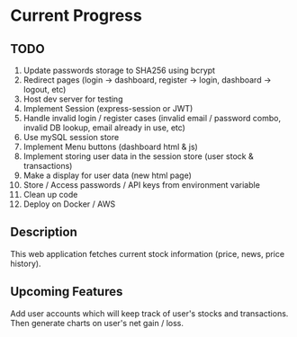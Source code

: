 # Current Progress

## TODO
1. Update passwords storage to SHA256 using bcrypt
2. Redirect pages (login -> dashboard, register -> login, dashboard -> logout, etc)
3. Host dev server for testing
4. Implement Session (express-session or JWT)
5. Handle invalid login / register cases (invalid email / password combo, invalid DB lookup, email already in use, etc)
6. Use mySQL session store
7. Implement Menu buttons (dashboard html & js)
8. Implement storing user data in the session store (user stock & transactions)
9. Make a display for user data (new html page)
10. Store / Access passwords / API keys from environment variable
11. Clean up code
12. Deploy on Docker / AWS

## Description
This web application fetches current stock information (price, news, price history).

## Upcoming Features
Add user accounts which will keep track of user's stocks and transactions. Then generate charts on user's net gain / loss.

